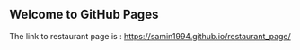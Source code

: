 ## Welcome to GitHub Pages

The link to restaurant page is : 
https://samin1994.github.io/restaurant_page/
